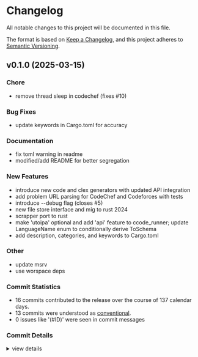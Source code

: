 # Changelog

All notable changes to this project will be documented in this file.

The format is based on [Keep a Changelog](https://keepachangelog.com/en/1.0.0/),
and this project adheres to [Semantic Versioning](https://semver.org/spec/v2.0.0.html).

## v0.1.0 (2025-03-15)

<csr-id-6717bb04b76eca27606ccfc893eee781853a45e7/>
<csr-id-139c68a9a1f7178749e6297875fd01437d8b4ac4/>
<csr-id-0a04f6f80d8f1c544aeee6fad96a8c366dd2b9ca/>

### Chore

 - <csr-id-6717bb04b76eca27606ccfc893eee781853a45e7/> remove thread sleep in codechef (fixes #10)

### Bug Fixes

 - <csr-id-e211a8d39e517cb46597f2c2b2f3e72ccfef8ff5/> update keywords in Cargo.toml for accuracy

### Documentation

 - <csr-id-1dede188964146586f0eebfff4df5793b9a5d846/> fix toml warning in readme
 - <csr-id-e670b0ca127f2755ea7ad090f0283cc2bf4cdbc7/> modified/add README for better segregation

### New Features

 - <csr-id-06c5c95dd7941ca0eb2dd7ac96b503feba4a0a53/> introduce new code and clex generators with updated API integration
 - <csr-id-9cf14537ace1758e3dc55cc5cb3a40db9d29027e/> add problem URL parsing for CodeChef and Codeforces with tests
 - <csr-id-18f1c5182c4fd105242aeb7f851edbbeafd778d7/> introduce --debug flag (closes #5)
 - <csr-id-a29a4c1da0732dbf2e9cf3f86873a635b7896592/> new file store interface and mig to rust 2024
 - <csr-id-d1f5932c0b045fb5d01acf32c9310c44216ad58f/> scrapper port to rust
 - <csr-id-02cb1cef4ccd3f20dff7ce5e45ef22df675e4c05/> make 'utoipa' optional and add 'api' feature to ccode_runner; update LanguageName enum to conditionally derive ToSchema
 - <csr-id-0d908d6195630af425df9b083de6dcaebf101bfa/> add description, categories, and keywords to Cargo.toml

### Other

 - <csr-id-139c68a9a1f7178749e6297875fd01437d8b4ac4/> update msrv
 - <csr-id-0a04f6f80d8f1c544aeee6fad96a8c366dd2b9ca/> use worspace deps

### Commit Statistics

<csr-read-only-do-not-edit/>

 - 16 commits contributed to the release over the course of 137 calendar days.
 - 13 commits were understood as [conventional](https://www.conventionalcommits.org).
 - 0 issues like '(#ID)' were seen in commit messages

### Commit Details

<csr-read-only-do-not-edit/>

<details><summary>view details</summary>

 * **Uncategorized**
    - Update keywords in Cargo.toml for accuracy ([`e211a8d`](https://github.com/rootCircle/cpast_mono/commit/e211a8d39e517cb46597f2c2b2f3e72ccfef8ff5))
    - Release cscrapper v0.1.0, cpast v0.10.0 ([`b88b38e`](https://github.com/rootCircle/cpast_mono/commit/b88b38e61da71e3318cc8e72fe8812b70977802c))
    - Add description, categories, and keywords to Cargo.toml ([`0d908d6`](https://github.com/rootCircle/cpast_mono/commit/0d908d6195630af425df9b083de6dcaebf101bfa))
    - Release ccode_runner v0.3.4, cscrapper v0.1.0, cpast v0.10.0 ([`51e0827`](https://github.com/rootCircle/cpast_mono/commit/51e08276e821034082e49dc77b9ddd031b84ca0e))
    - Make 'utoipa' optional and add 'api' feature to ccode_runner; update LanguageName enum to conditionally derive ToSchema ([`02cb1ce`](https://github.com/rootCircle/cpast_mono/commit/02cb1cef4ccd3f20dff7ce5e45ef22df675e4c05))
    - Introduce new code and clex generators with updated API integration ([`06c5c95`](https://github.com/rootCircle/cpast_mono/commit/06c5c95dd7941ca0eb2dd7ac96b503feba4a0a53))
    - Remove thread sleep in codechef (fixes #10) ([`6717bb0`](https://github.com/rootCircle/cpast_mono/commit/6717bb04b76eca27606ccfc893eee781853a45e7))
    - Feat(cscrapper): refactor problem scraper to support async operations and add new migration for clex column (fixes #9) feat(cpast_api): evaluate route with_code_and_platform and tests ([`d460a2c`](https://github.com/rootCircle/cpast_mono/commit/d460a2c07607dec1803f1da9ae55cb5bbfa8a547))
    - Add problem URL parsing for CodeChef and Codeforces with tests ([`9cf1453`](https://github.com/rootCircle/cpast_mono/commit/9cf14537ace1758e3dc55cc5cb3a40db9d29027e))
    - Introduce --debug flag (closes #5) ([`18f1c51`](https://github.com/rootCircle/cpast_mono/commit/18f1c5182c4fd105242aeb7f851edbbeafd778d7))
    - New file store interface and mig to rust 2024 ([`a29a4c1`](https://github.com/rootCircle/cpast_mono/commit/a29a4c1da0732dbf2e9cf3f86873a635b7896592))
    - Fix toml warning in readme ([`1dede18`](https://github.com/rootCircle/cpast_mono/commit/1dede188964146586f0eebfff4df5793b9a5d846))
    - Modified/add README for better segregation ([`e670b0c`](https://github.com/rootCircle/cpast_mono/commit/e670b0ca127f2755ea7ad090f0283cc2bf4cdbc7))
    - Update msrv ([`139c68a`](https://github.com/rootCircle/cpast_mono/commit/139c68a9a1f7178749e6297875fd01437d8b4ac4))
    - Use worspace deps ([`0a04f6f`](https://github.com/rootCircle/cpast_mono/commit/0a04f6f80d8f1c544aeee6fad96a8c366dd2b9ca))
    - Scrapper port to rust ([`d1f5932`](https://github.com/rootCircle/cpast_mono/commit/d1f5932c0b045fb5d01acf32c9310c44216ad58f))
</details>

